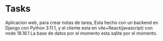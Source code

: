 # Tasks
Aplicacion web, para crear notas de tarea,
Esta hecho con un backend en Django con Python 3.11.1, y el cliente esta en vite+React(javascript) con node 18.16.1
La base de datos por el momento esta sqlite por el momento. 
